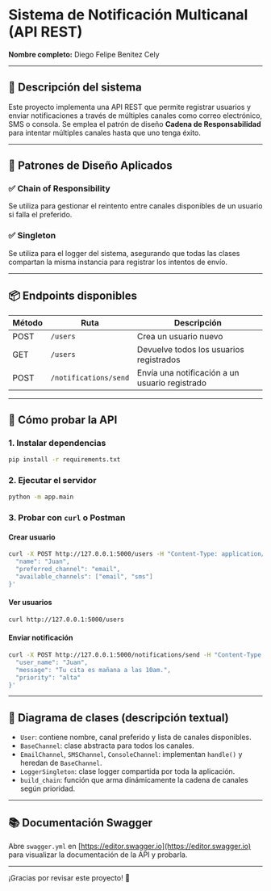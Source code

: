 
# Sistema de Notificación Multicanal (API REST)

**Nombre completo:** Diego Felipe Benitez Cely

---

## 🧠 Descripción del sistema

Este proyecto implementa una API REST que permite registrar usuarios y enviar notificaciones a través de múltiples canales como correo electrónico, SMS o consola. Se emplea el patrón de diseño **Cadena de Responsabilidad** para intentar múltiples canales hasta que uno tenga éxito.

---

## 🧱 Patrones de Diseño Aplicados

### ✅ Chain of Responsibility
Se utiliza para gestionar el reintento entre canales disponibles de un usuario si falla el preferido.

### ✅ Singleton
Se utiliza para el logger del sistema, asegurando que todas las clases compartan la misma instancia para registrar los intentos de envío.

---

## 📦 Endpoints disponibles

| Método | Ruta                  | Descripción                                    |
|--------|-----------------------|------------------------------------------------|
| POST   | `/users`              | Crea un usuario nuevo                         |
| GET    | `/users`              | Devuelve todos los usuarios registrados       |
| POST   | `/notifications/send` | Envía una notificación a un usuario registrado|

---

## 🧪 Cómo probar la API

### 1. Instalar dependencias
```bash
pip install -r requirements.txt
```

### 2. Ejecutar el servidor
```bash
python -m app.main
```

### 3. Probar con `curl` o Postman

#### Crear usuario
```bash
curl -X POST http://127.0.0.1:5000/users -H "Content-Type: application/json" -d '{
  "name": "Juan",
  "preferred_channel": "email",
  "available_channels": ["email", "sms"]
}'
```

#### Ver usuarios
```bash
curl http://127.0.0.1:5000/users
```

#### Enviar notificación
```bash
curl -X POST http://127.0.0.1:5000/notifications/send -H "Content-Type: application/json" -d '{
  "user_name": "Juan",
  "message": "Tu cita es mañana a las 10am.",
  "priority": "alta"
}'
```

---

## 🧭 Diagrama de clases (descripción textual)

- `User`: contiene nombre, canal preferido y lista de canales disponibles.
- `BaseChannel`: clase abstracta para todos los canales.
- `EmailChannel`, `SMSChannel`, `ConsoleChannel`: implementan `handle()` y heredan de `BaseChannel`.
- `LoggerSingleton`: clase logger compartida por toda la aplicación.
- `build_chain`: función que arma dinámicamente la cadena de canales según prioridad.



---

## 📚 Documentación Swagger
Abre `swagger.yml` en [https://editor.swagger.io](https://editor.swagger.io) para visualizar la documentación de la API y probarla.

---

¡Gracias por revisar este proyecto! 🚀
